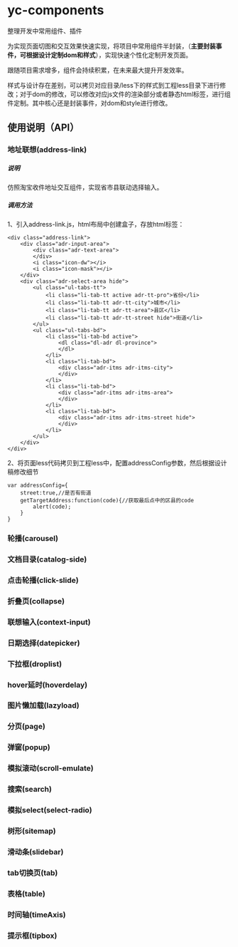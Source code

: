 # yc-components
整理开发中常用组件、插件

为实现页面切图和交互效果快速实现，将项目中常用组件半封装，（**主要封装事件，可根据设计定制dom和样式**），实现快速个性化定制开发页面。

跟随项目需求增多，组件会持续积累，在未来最大提升开发效率。

样式与设计存在差别，可以拷贝对应目录/less下的样式到工程less目录下进行修改；对于dom的修改，可以修改对应js文件的渲染部分或者静态html标签，进行组件定制。其中核心还是封装事件，对dom和style进行修改。

## 使用说明（API） 

### 地址联想(address-link)
##### 说明
仿照淘宝收件地址交互组件，实现省市县联动选择输入。
##### 调用方法  
1、引入address-link.js，html布局中创建盒子，存放html标签：

	<div class="address-link">
		<div class="adr-input-area">
			<div class="adr-text-area">
			</div>
			<i class="icon-dw"></i>
			<i class="icon-mask"></i>
		</div>
		<div class="adr-select-area hide">
			<ul class="ul-tabs-tt">
				<li class="li-tab-tt active adr-tt-pro">省份</li>
				<li class="li-tab-tt adr-tt-city">城市</li>
				<li class="li-tab-tt adr-tt-area">县区</li>
				<li class="li-tab-tt adr-tt-street hide">街道</li>
			</ul>
			<ul class="ul-tabs-bd">
				<li class="li-tab-bd active">
					<dl class="dl-adr dl-province">
					</dl>
				</li>
				<li class="li-tab-bd">
					<div class="adr-itms adr-itms-city">
					</div>
				</li>
				<li class="li-tab-bd">
					<div class="adr-itms adr-itms-area">
					</div>
				</li>
				<li class="li-tab-bd">
					<div class="adr-itms adr-itms-street hide">
					</div>
				</li>
			</ul>
		</div>
	</div>

2、将页面less代码拷贝到工程less中，配置addressConfig参数，然后根据设计稿修改细节

	var addressConfig={
		street:true,//是否有街道
		getTargetAddress:function(code){//获取最后点中的区县的code
			alert(code);
		}
	}

### 轮播(carousel)
### 文档目录(catalog-side)
### 点击轮播(click-slide)
### 折叠页(collapse)
### 联想输入(context-input)
### 日期选择(datepicker)
### 下拉框(droplist)
### hover延时(hoverdelay) 
### 图片懒加载(lazyload)
### 分页(page)
### 弹窗(popup)
### 模拟滚动(scroll-emulate)
### 搜索(search)
### 模拟select(select-radio)
### 树形(sitemap)
### 滑动条(slidebar)
### tab切换页(tab)
### 表格(table)
### 时间轴(timeAxis)
### 提示框(tipbox)